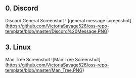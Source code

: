 ## 0. Discord
Discord General Screenshot
! [general message screenshot] (https://github.com/VictoriaSavage526/oss-repo-template/blob/master/Discord%20Message.PNG)

## 3. Linux 
Man Tree Screenshot
![Man Tree Screenshot] (https://github.com/VictoriaSavage526/oss-repo-template/blob/master/Man_Tree.PNG)
